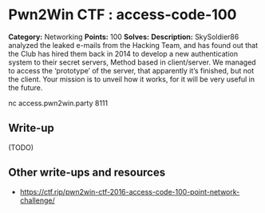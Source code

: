 # Pwn2Win CTF : access-code-100

**Category:** Networking
**Points:** 100
**Solves:** 
**Description:**
SkySoldier86 analyzed the leaked e-mails from the Hacking Team, and has found out that the Club has hired them back in 2014 to develop a new authentication system to their secret servers, Method based in client/server. We managed to access the ‘prototype’ of the server, that apparently it’s finished, but not the client. Your mission is to unveil how it works, for it will be very useful in the future.

nc access.pwn2win.party 8111


## Write-up

(TODO)

## Other write-ups and resources

* https://ctf.rip/pwn2win-ctf-2016-access-code-100-point-network-challenge/
